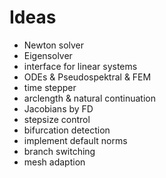 # Ideas
- Newton solver
- Eigensolver
- interface for linear systems
- ODEs & Pseudospektral & FEM
- time stepper
- arclength & natural continuation
- Jacobians by FD
- stepsize control
- bifurcation detection
- implement default norms
- branch switching
- mesh adaption